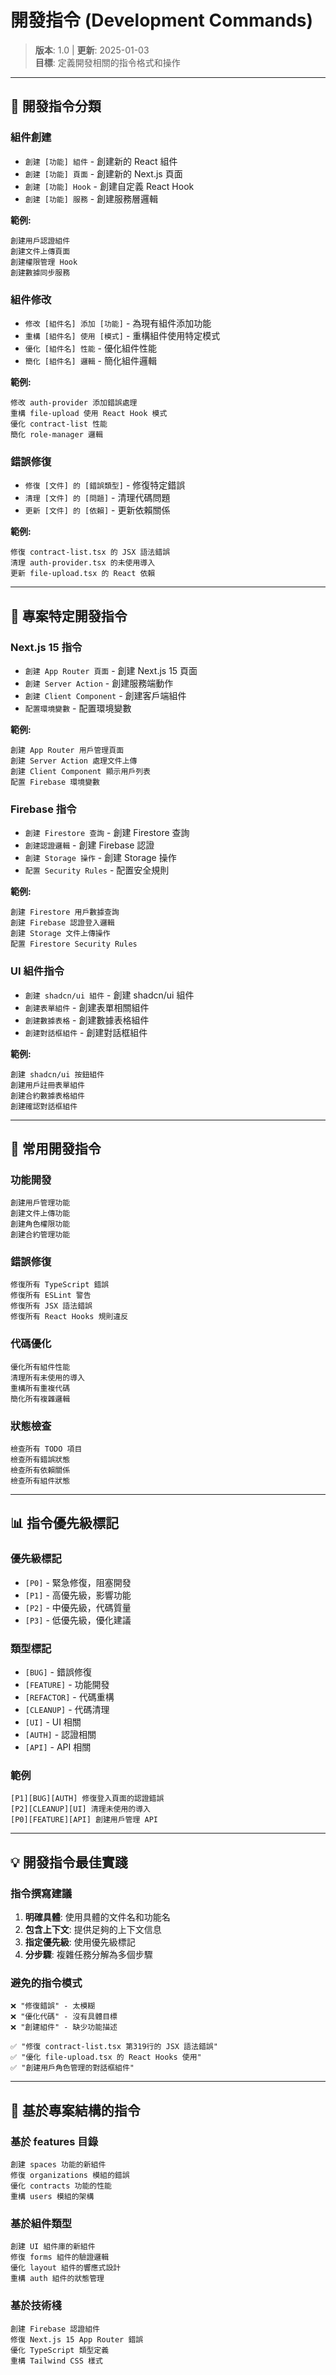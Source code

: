 # 開發指令 (Development Commands)

> **版本**: 1.0 | **更新**: 2025-01-03  
> **目標**: 定義開發相關的指令格式和操作

---

## 🔧 開發指令分類

### 組件創建
- `創建 [功能] 組件` - 創建新的 React 組件
- `創建 [功能] 頁面` - 創建新的 Next.js 頁面
- `創建 [功能] Hook` - 創建自定義 React Hook
- `創建 [功能] 服務` - 創建服務層邏輯

**範例:**
```
創建用戶認證組件
創建文件上傳頁面
創建權限管理 Hook
創建數據同步服務
```

### 組件修改
- `修改 [組件名] 添加 [功能]` - 為現有組件添加功能
- `重構 [組件名] 使用 [模式]` - 重構組件使用特定模式
- `優化 [組件名] 性能` - 優化組件性能
- `簡化 [組件名] 邏輯` - 簡化組件邏輯

**範例:**
```
修改 auth-provider 添加錯誤處理
重構 file-upload 使用 React Hook 模式
優化 contract-list 性能
簡化 role-manager 邏輯
```

### 錯誤修復
- `修復 [文件] 的 [錯誤類型]` - 修復特定錯誤
- `清理 [文件] 的 [問題]` - 清理代碼問題
- `更新 [文件] 的 [依賴]` - 更新依賴關係

**範例:**
```
修復 contract-list.tsx 的 JSX 語法錯誤
清理 auth-provider.tsx 的未使用導入
更新 file-upload.tsx 的 React 依賴
```

---

## 🎯 專案特定開發指令

### Next.js 15 指令
- `創建 App Router 頁面` - 創建 Next.js 15 頁面
- `創建 Server Action` - 創建服務端動作
- `創建 Client Component` - 創建客戶端組件
- `配置環境變數` - 配置環境變數

**範例:**
```
創建 App Router 用戶管理頁面
創建 Server Action 處理文件上傳
創建 Client Component 顯示用戶列表
配置 Firebase 環境變數
```

### Firebase 指令
- `創建 Firestore 查詢` - 創建 Firestore 查詢
- `創建認證邏輯` - 創建 Firebase 認證
- `創建 Storage 操作` - 創建 Storage 操作
- `配置 Security Rules` - 配置安全規則

**範例:**
```
創建 Firestore 用戶數據查詢
創建 Firebase 認證登入邏輯
創建 Storage 文件上傳操作
配置 Firestore Security Rules
```

### UI 組件指令
- `創建 shadcn/ui 組件` - 創建 shadcn/ui 組件
- `創建表單組件` - 創建表單相關組件
- `創建數據表格` - 創建數據表格組件
- `創建對話框組件` - 創建對話框組件

**範例:**
```
創建 shadcn/ui 按鈕組件
創建用戶註冊表單組件
創建合約數據表格組件
創建確認對話框組件
```

---

## 🚀 常用開發指令

### 功能開發
```
創建用戶管理功能
創建文件上傳功能
創建角色權限功能
創建合約管理功能
```

### 錯誤修復
```
修復所有 TypeScript 錯誤
修復所有 ESLint 警告
修復所有 JSX 語法錯誤
修復所有 React Hooks 規則違反
```

### 代碼優化
```
優化所有組件性能
清理所有未使用的導入
重構所有重複代碼
簡化所有複雜邏輯
```

### 狀態檢查
```
檢查所有 TODO 項目
檢查所有錯誤狀態
檢查所有依賴關係
檢查所有組件狀態
```

---

## 📊 指令優先級標記

### 優先級標記
- `[P0]` - 緊急修復，阻塞開發
- `[P1]` - 高優先級，影響功能
- `[P2]` - 中優先級，代碼質量
- `[P3]` - 低優先級，優化建議

### 類型標記
- `[BUG]` - 錯誤修復
- `[FEATURE]` - 功能開發
- `[REFACTOR]` - 代碼重構
- `[CLEANUP]` - 代碼清理
- `[UI]` - UI 相關
- `[AUTH]` - 認證相關
- `[API]` - API 相關

### 範例
```
[P1][BUG][AUTH] 修復登入頁面的認證錯誤
[P2][CLEANUP][UI] 清理未使用的導入
[P0][FEATURE][API] 創建用戶管理 API
```

---

## 💡 開發指令最佳實踐

### 指令撰寫建議
1. **明確具體**: 使用具體的文件名和功能名
2. **包含上下文**: 提供足夠的上下文信息
3. **指定優先級**: 使用優先級標記
4. **分步驟**: 複雜任務分解為多個步驟

### 避免的指令模式
```
❌ "修復錯誤" - 太模糊
❌ "優化代碼" - 沒有具體目標
❌ "創建組件" - 缺少功能描述

✅ "修復 contract-list.tsx 第319行的 JSX 語法錯誤"
✅ "優化 file-upload.tsx 的 React Hooks 使用"
✅ "創建用戶角色管理的對話框組件"
```

---

## 🎯 基於專案結構的指令

### 基於 features 目錄
```
創建 spaces 功能的新組件
修復 organizations 模組的錯誤
優化 contracts 功能的性能
重構 users 模組的架構
```

### 基於組件類型
```
創建 UI 組件庫的新組件
修復 forms 組件的驗證邏輯
優化 layout 組件的響應式設計
重構 auth 組件的狀態管理
```

### 基於技術棧
```
創建 Firebase 認證組件
修復 Next.js 15 App Router 錯誤
優化 TypeScript 類型定義
重構 Tailwind CSS 樣式
```
